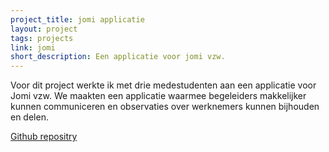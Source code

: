 ```yaml
---
project_title: jomi applicatie
layout: project
tags: projects
link: jomi
short_description: Een applicatie voor jomi vzw.
---
```


Voor dit project werkte ik met drie medestudenten aan een applicatie voor Jomi vzw. We maakten een applicatie waarmee begeleiders makkelijker kunnen communiceren en observaties over werknemers kunnen bijhouden en delen.

[Github repositry](https://github.com/pgmgent-atwork2/project-2-final-codecrafters)